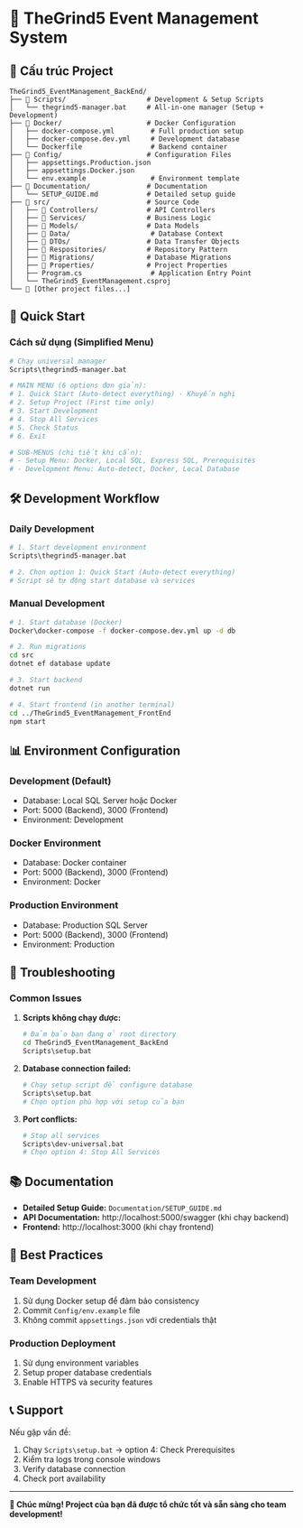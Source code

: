 # 🚀 TheGrind5 Event Management System

## 📁 Cấu trúc Project

```
TheGrind5_EventManagement_BackEnd/
├── 📁 Scripts/                    # Development & Setup Scripts
│   └── thegrind5-manager.bat     # All-in-one manager (Setup + Development)
├── 📁 Docker/                     # Docker Configuration
│   ├── docker-compose.yml         # Full production setup
│   ├── docker-compose.dev.yml     # Development database
│   └── Dockerfile                 # Backend container
├── 📁 Config/                     # Configuration Files
│   ├── appsettings.Production.json
│   ├── appsettings.Docker.json
│   └── env.example                # Environment template
├── 📁 Documentation/              # Documentation
│   └── SETUP_GUIDE.md            # Detailed setup guide
├── 📁 src/                        # Source Code
│   ├── 📁 Controllers/            # API Controllers
│   ├── 📁 Services/               # Business Logic
│   ├── 📁 Models/                 # Data Models
│   ├── 📁 Data/                    # Database Context
│   ├── 📁 DTOs/                   # Data Transfer Objects
│   ├── 📁 Respositories/          # Repository Pattern
│   ├── 📁 Migrations/             # Database Migrations
│   ├── 📁 Properties/             # Project Properties
│   ├── Program.cs                 # Application Entry Point
│   └── TheGrind5_EventManagement.csproj
└── 📄 [Other project files...]
```

## 🚀 Quick Start

### **Cách sử dụng (Simplified Menu)**
```bash
# Chạy universal manager
Scripts\thegrind5-manager.bat

# MAIN MENU (6 options đơn giản):
# 1. Quick Start (Auto-detect everything) - Khuyến nghị
# 2. Setup Project (First time only)
# 3. Start Development
# 4. Stop All Services
# 5. Check Status
# 6. Exit

# SUB-MENUS (chi tiết khi cần):
# - Setup Menu: Docker, Local SQL, Express SQL, Prerequisites
# - Development Menu: Auto-detect, Docker, Local Database
```

## 🛠️ Development Workflow

### **Daily Development**
```bash
# 1. Start development environment
Scripts\thegrind5-manager.bat

# 2. Chọn option 1: Quick Start (Auto-detect everything)
# Script sẽ tự động start database và services
```

### **Manual Development**
```bash
# 1. Start database (Docker)
Docker\docker-compose -f docker-compose.dev.yml up -d db

# 2. Run migrations
cd src
dotnet ef database update

# 3. Start backend
dotnet run

# 4. Start frontend (in another terminal)
cd ../TheGrind5_EventManagement_FrontEnd
npm start
```

## 📊 Environment Configuration

### **Development (Default)**
- Database: Local SQL Server hoặc Docker
- Port: 5000 (Backend), 3000 (Frontend)
- Environment: Development

### **Docker Environment**
- Database: Docker container
- Port: 5000 (Backend), 3000 (Frontend)
- Environment: Docker

### **Production Environment**
- Database: Production SQL Server
- Port: 5000 (Backend), 3000 (Frontend)
- Environment: Production

## 🔧 Troubleshooting

### **Common Issues**

1. **Scripts không chạy được:**
   ```bash
   # Đảm bảo bạn đang ở root directory
   cd TheGrind5_EventManagement_BackEnd
   Scripts\setup.bat
   ```

2. **Database connection failed:**
   ```bash
   # Chạy setup script để configure database
   Scripts\setup.bat
   # Chọn option phù hợp với setup của bạn
   ```

3. **Port conflicts:**
   ```bash
   # Stop all services
   Scripts\dev-universal.bat
   # Chọn option 4: Stop All Services
   ```

## 📚 Documentation

- **Detailed Setup Guide:** `Documentation/SETUP_GUIDE.md`
- **API Documentation:** http://localhost:5000/swagger (khi chạy backend)
- **Frontend:** http://localhost:3000 (khi chạy frontend)

## 🎯 Best Practices

### **Team Development**
1. Sử dụng Docker setup để đảm bảo consistency
2. Commit `Config/env.example` file
3. Không commit `appsettings.json` với credentials thật

### **Production Deployment**
1. Sử dụng environment variables
2. Setup proper database credentials
3. Enable HTTPS và security features

## 📞 Support

Nếu gặp vấn đề:
1. Chạy `Scripts\setup.bat` → option 4: Check Prerequisites
2. Kiểm tra logs trong console windows
3. Verify database connection
4. Check port availability

---

**🎉 Chúc mừng! Project của bạn đã được tổ chức tốt và sẵn sàng cho team development!**